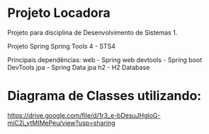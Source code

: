 # Projeto Locadora
Projeto para disciplina de Desenvolvimento de Sistemas 1. 

Projeto Spring
Spring Tools 4 - STS4

Principais dependências: 
web - Spring web
devtools - Spring boot DevTools
jpa - Spring Data jpa 
h2 - H2 Database

# Diagrama de Classes utilizando:

https://drive.google.com/file/d/1r3_e-bDesuJHgloG-miC2j_ytMIMePeu/view?usp=sharing

